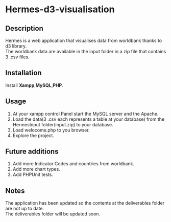 # Hermes-d3-visualisation<br> 

## Description<br>

Hermes is a web application that visualises data from worldbank thanks to d3 library.<br>
The worldbank data are available in the input folder in a zip file that contains 3 .csv files.<br>

## Installation<br>
Install  **Xampp**,**MySQL**,**PHP**.<br>

## Usage<br>
1. At your xampp control Panel start the MySQL server and the Apache.<br>
2. Load the data(3 .csv each represents a table at your database) from the HermesInput folder(input.zip) to your database.<br>
3. Load welocome.php to you browser.<br>
4. Explore the project.<br>

## Future additions<br>
1. Add more Indicator Codes and countries from worldbank.<br>
2. Add more chart types.<br>
3. Add PHPUnit tests.<br>

## Notes<br>
The application has been updated so the contents at the deliverables folder are not up to date.<br>
The deliverables folder will be updated soon.
